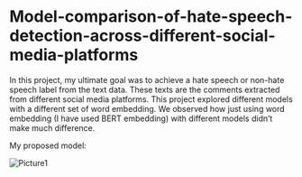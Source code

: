 # Model-comparison-of-hate-speech-detection-across-different-social-media-platforms

In this project, my ultimate goal was to achieve a hate speech or non-hate speech label from the text data. These texts are the comments extracted from different social media platforms. This project explored different models with a different set of word embedding. We observed how just using word embedding (I have used BERT embedding) with different models didn’t make much difference.


My proposed model: 

![Picture1](https://user-images.githubusercontent.com/30840805/201531326-8ad1d756-dee1-4181-909b-7ac5ec8b093e.jpg)

